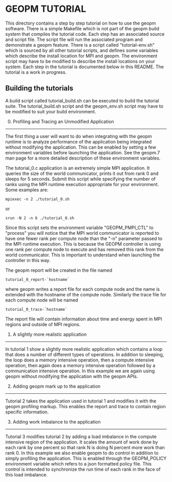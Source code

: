 GEOPM TUTORIAL
==============
This directory contains a step by step tutorial on how to use the
geopm software.  There is a simple Makefile which is not part of the
geopm build system that compiles the tutorial code.  Each step has an
associated source and script file.  The script file will run the
associated program and demonstrate a geopm feature.  There is a script
called "tutorial-env.sh" which is sourced by all other tutorial
scripts, and defines some variables which describe the install
location for MPI and geopm.  The environment script may have to be
modified to describe the install locations on your system.  Each step
in the tutorial is documented below in this README.  The tutorial is a
work in progress.

Building the tutorials
----------------------
A build script called tutorial_build.sh can be executed to build the
tutorial suite.  The tutorial_build.sh script and the geopm_env.sh
script may have to be modified to suit your build environment.


0. Profiling and Tracing an Unmodified Application
--------------------------------------------------
The first thing a user will want to do when integrating with the geopm
runtime is to analyze performance of the application being integrated
without modifying the application.  This can be enabled by setting a
few environment variables before launching the application.  See the
geopm.7 man page for a more detailed description of these environment
variables.

The tutorial_0.c application is an extremely simple MPI application.
It queries the size of the world communicator, prints it out from rank
0 and sleeps for 5 seconds.  Submit this script while specifying the
number of ranks using the MPI runtime execution appropriate for your
environment.  Some examples are:

    mpiexec -n 2 ./tutorial_0.sh

or

    srun -N 2 -n 6 ./tutorial_0.sh

Since this script sets the environment variable "GEOPM_PMPI_CTL" to
"process" you will notice that the MPI world communicator is reported
to have one fewer rank per compute node than the "-n" parameter passed
to the MPI runtime execution.  This is because the GEOPM controller is
using one rank per compute node to execute and has removed this rank
from the world communicator.  This is important to understand when
launching the controller in this way.

The geopm report will be created in the file named

    tutorial_0_report-`hostname`

where geopm writes a report file for each compute node and the name
is extended with the hostname of the compute node.  Similarly the trace
file for each compute node will be named

    tutorial_0_trace-`hostname`

The report file will contain information about time and energy spent
in MPI regions and outside of MPI regions.

1. A slightly more realistic application
----------------------------------------
In tutorial 1 show a slightly more realistic application which
contains a loop that does a number of different types of operations.
In addition to sleeping, the loop does a memory intensive operation,
then a compute intensive operation, then again does a memory
intensive operation followed by a communication intensive operation.
In this example we are again using geopm without modifying the
application with the geopm APIs.

2. Adding geopm mark up to the application
------------------------------------------
Tutorial 2 takes the application used in tutorial 1 and modifies it
with the geopm profiling markup.  This enables the report and trace to
contain region specific information.

3. Adding work imbalance to the application
-------------------------------------------
Tutorial 3 modifies tutorial 2 by adding a load imbalance in the
compute intensive region of the application.  It scales the amount of
work done by each rank by one percent so that rank N is doing N
percent more work than rank 0.  In this example we also enable geopm
to do control in addition to simply profiling the application.  This
is enabled through the GEOPM_POLICY environment variable which refers
to a json formatted policy file.  This control is intended to
synchronize the run time of each rank in the face of this load
imbalance.

